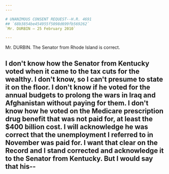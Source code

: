 ```yaml
---
---

# UNANIMOUS CONSENT REQUEST--H.R. 4691
## `68b3854be454955f5098d699fb569262`
`Mr. DURBIN — 25 February 2010`

---
```



Mr. DURBIN. The Senator from Rhode Island is correct.

I don't know how the Senator from Kentucky voted when it came to the 
tax cuts for the wealthy. I don't know, so I can't presume to state it 
on the floor. I don't know if he voted for the annual budgets to 
prolong the wars in Iraq and Afghanistan without paying for them. I 
don't know how he voted on the Medicare prescription drug benefit that 
was not paid for, at least the $400 billion cost. I will acknowledge he 
was correct that the unemployment I referred to in November was paid 
for. I want that clear on the Record and I stand corrected and 
acknowledge it to the Senator from Kentucky. But I would say that his--
--